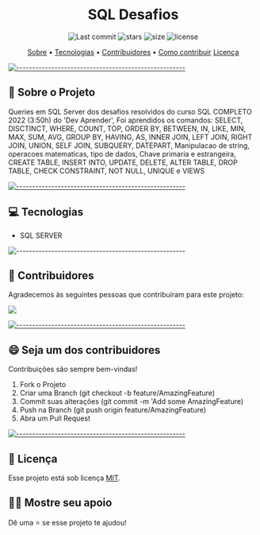 <h1 align="center"> SQL Desafios </h1>

  <p align="center">
    <img alt="Last commit" src="https://img.shields.io/github/last-commit/Willian17/sql-desafios">
    <img alt="stars" src="https://img.shields.io/github/stars/Willian17/sql-desafios?logo=github">
    <img alt="size" src="https://img.shields.io/github/repo-size/Willian17/sql-desafios">
    <img alt="license" src="https://img.shields.io/github/license/Willian17/sql-desafios">
  </p>
  
  <p align="center">
    <a href="#sobre">Sobre</a> •
    <a href="#tecnologias">Tecnologias</a> •
    <a href="#contribuidores">Contribuidores</a> •
    <a href="#contribuir">Como contribuir</a>
    <a href="#licenca">Licença</a>
  </p>
  
  [![-----------------------------------------------------](https://raw.githubusercontent.com/andreasbm/readme/master/assets/lines/colored.png)](#sobre-o-projeto)

  ## :pushpin: Sobre o Projeto <a name="sobre"></a>
  <div>
  <p>Queries em SQL Server dos desafios resolvidos  do curso SQL COMPLETO 2022 (3:50h) do 'Dev Aprender', Foi aprendidos os comandos: SELECT, DISCTINCT, WHERE, COUNT, TOP, ORDER BY, BETWEEN, IN, LIKE, MIN, MAX, SUM, AVG, GROUP BY, HAVING, AS, INNER JOIN, LEFT JOIN, RIGHT JOIN, UNION, SELF JOIN, SUBQUERY, DATEPART, Manipulacao de string, operacoes matematicas, tipo de dados, Chave primaria e estrangeira, CREATE TABLE, INSERT INTO, UPDATE, DELETE, ALTER TABLE, DROP TABLE, CHECK CONSTRAINT, NOT NULL, UNIQUE e VIEWS</p>
  </div>
  

[![-----------------------------------------------------](https://raw.githubusercontent.com/andreasbm/readme/master/assets/lines/colored.png)](##tecnologias)

## :computer: Tecnologias <a name="tecnologias"></a>
<ul>
<li>SQL SERVER</li>
</ul>

![-----------------------------------------------------](https://raw.githubusercontent.com/andreasbm/readme/master/assets/lines/colored.png)

## 🤝 Contribuidores <a name="contribuidores"></a>

Agradecemos às seguintes pessoas que contribuíram para este projeto:

<a href = "https://github.com/Willian17/sql-desafios/graphs/contributors">
  <img src = "https://contrib.rocks/image?repo=Willian17/sql-desafios"/>
</a>


[![-----------------------------------------------------](https://raw.githubusercontent.com/andreasbm/readme/master/assets/lines/colored.png)](#contribuidores)

## 😄 Seja um dos contribuidores<br> <a name="contribuir"></a>

Contribuições são sempre bem-vindas!

1. Fork o Projeto
2. Criar uma Branch (git checkout -b feature/AmazingFeature)
3. Commit suas alterações (git commit -m 'Add some AmazingFeature)
4. Push na Branch (git push origin feature/AmazingFeature)
5. Abra um Pull Request


[![-----------------------------------------------------](https://raw.githubusercontent.com/andreasbm/readme/master/assets/lines/colored.png)](#licensa)

## 📝 Licença <a name="licenca"></a>

Esse projeto está sob licença [MIT](LICENSE.md).

## :man_astronaut: Mostre seu apoio 

Dê uma ⭐️ se esse projeto te ajudou!
